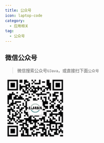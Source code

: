 ```yaml
---
title: 公众号
icon: laptop-code
category:
  - 应用相关
tag:
  - 公众号
---
```


## 微信公众号

> 微信搜索公众号`UJava`，或直接扫下面`公众号`

<img style='width: 200px' src="/logo/gzh.png"/> 